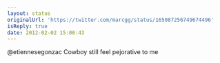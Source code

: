 ```yaml
---
layout: status
originalUrl: 'https://twitter.com/marcgg/status/165087256749674496'
isReply: true
date: 2012-02-02 15:00:43
---
```


@etiennesegonzac Cowboy still feel pejorative to me

